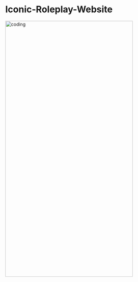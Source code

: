 # Iconic-Roleplay-Website

<img align="center" alt="coding" width="400" height="800" src="https://i0.wp.com/i.giphy.com/media/zOvBKUUEERdNm/giphy-downsized.gif?w=770&ssl=1">
